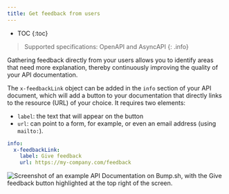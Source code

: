 ```yaml
---
title: Get feedback from users
---
```


- TOC
{:toc}

> Supported specifications: OpenAPI and AsyncAPI
{: .info}

Gathering feedback directly from your users allows you to identify areas that need more explanation, thereby continuously improving the quality of your API documentation.

The `x-feedbackLink` object can be added in the `info` section of your API document, which will add a button to your documentation that directly links to the resource (URL) of your choice.
It requires two elements:
- `label`: the text that will appear on the button
- `url`: can point to a form, for example, or even an email address (using `mailto:`).

```yaml
info:
  x-feedbackLink:
    label: Give feedback
    url: https://my-company.com/feedback
```

![Screenshot of an example API Documentation on Bump.sh, with the Give feedback button highlighted at the top right of the screen.](/images/help/feedback-button.png)
